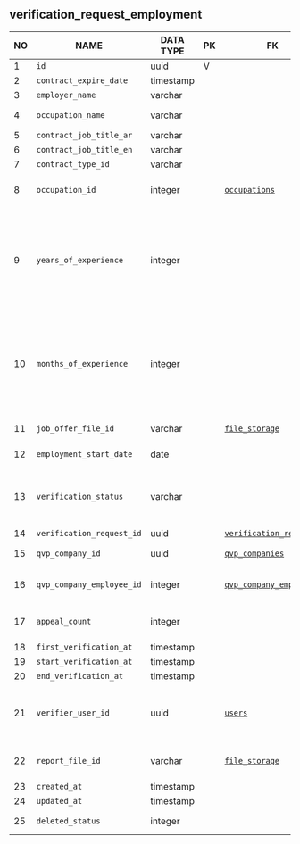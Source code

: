 verification_request_employment
----------------------------


NO | NAME | DATA TYPE | PK | FK | DESCRIPTION            
---|------|-----------|----|----|-------------
1|`id` | uuid | V |  | autogen
2|`contract_expire_date` | timestamp |  |  | 
3|`employer_name` | varchar |  |  | Employer name
4|`occupation_name` | varchar |  |  | Occupation name as specified in the contract
5|`contract_job_title_ar` | varchar |  |  | Job title in Arabic
6|`contract_job_title_en` | varchar |  |  | Job title in English
7|`contract_type_id` | varchar |  |  | full time, internship
8|`occupation_id` | integer |  | [`occupations`](occupations.md) | An occupation from the list of occupations that matches occupation_name
9|`years_of_experience` | integer |  |  | Months of experience and years of experience means the same but there's a complicated calculation logic under the hood which uses months and years in different places, so instead of recalculating every time it is stored like this
10|`months_of_experience` | integer |  |  | Months of experience and years of experience means the same but there's a complicated calculation logic under the hood which uses months and years in different places, so instead of recalculating every time it is stored like this
11|`job_offer_file_id` | varchar |  | [`file_storage`](file_storage.md) | Experience or Clearance Certificate 
12|`employment_start_date` | date |  |  | TODO: pls clarify what 'join' means.
13|`verification_status` | varchar |  |  | One of: Pending,In progress, For Update, Updated, On hold, Verified, Unable to verify, Rejected, Rejected, Withdrawn
14|`verification_request_id` | uuid |  | [`verification_requests`](verification_requests.md) | 
15|`qvp_company_id` | uuid |  | [`qvp_companies`](qvp_companies.md) | Service provider who does the verification
16|`qvp_company_employee_id` | integer |  | [`qvp_company_employees`](qvp_company_employees.md) | Service provider employee assigned for this verification
17|`appeal_count` | integer |  |  | Candidate can appeal requests in Rejected or Unable to verify statuses
18|`first_verification_at` | timestamp |  |  | 
19|`start_verification_at` | timestamp |  |  | 
20|`end_verification_at` | timestamp |  |  | 
21|`verifier_user_id` | uuid |  | [`users`](users.md) | User that did the verification. This must be the same user as assigned to qvp_company_employee_id
22|`report_file_id` | varchar |  | [`file_storage`](file_storage.md) | uuid. a ref to a file containing the verification report
23|`created_at` | timestamp |  |  | 
24|`updated_at` | timestamp |  |  | 
25|`deleted_status` | integer |  |  | 0 - active record, 1 - deleted record.

